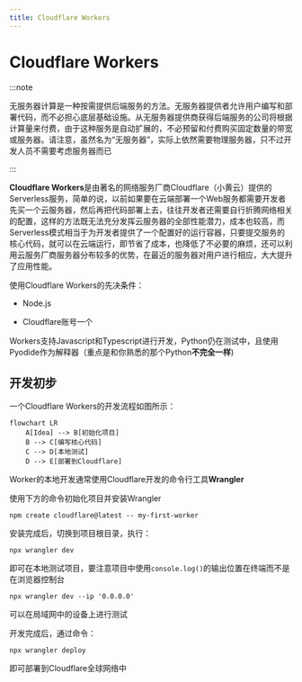 ```yaml
---
title: Cloudflare Workers
---
```


# Cloudflare Workers

:::note 

无服务器计算是一种按需提供后端服务的方法。无服务器提供者允许用户编写和部署代码，而不必担心底层基础设施。从无服务器提供商获得后端服务的公司将根据计算量来付费，由于这种服务是自动扩展的，不必预留和付费购买固定数量的带宽或服务器。请注意，虽然名为“无服务器”，实际上依然需要物理服务器，只不过开发人员不需要考虑服务器而已

::: 

**Cloudflare Workers**是由著名的网络服务厂商Cloudflare（小黄云）提供的Serverless服务，简单的说，以前如果要在云端部署一个Web服务都需要开发者先买一个云服务器，然后再把代码部署上去，往往开发者还需要自行折腾网络相关的配置，这样的方法既无法充分发挥云服务器的全部性能潜力，成本也较高，而Serverless模式相当于为开发者提供了一个配置好的运行容器，只要提交服务的核心代码，就可以在云端运行，即节省了成本，也降低了不必要的麻烦，还可以利用云服务厂商服务器分布较多的优势，在最近的服务器对用户进行相应，大大提升了应用性能。

使用Cloudflare Workers的先决条件：

- Node.js

- Cloudflare账号一个

Workers支持Javascript和Typescript进行开发，Python仍在测试中，且使用Pyodide作为解释器（重点是和你熟悉的那个Python**不完全一样**)

## 开发初步

一个Cloudflare Workers的开发流程如图所示：

```mermaid
flowchart LR
    A[Idea] --> B[初始化项目]
    B --> C[编写核心代码]
    C --> D[本地测试]
    D --> E[部署到Cloudflare]

```

Worker的本地开发通常使用Cloudflare开发的命令行工具**Wrangler**

使用下方的命令初始化项目并安装Wrangler

```shell
npm create cloudflare@latest -- my-first-worker
```

安装完成后，切换到项目根目录，执行：

```shell
npx wrangler dev
```

即可在本地测试项目，要注意项目中使用`console.log()`的输出位置在终端而不是在浏览器控制台

```shell
npx wrangler dev --ip '0.0.0.0'
```

可以在局域网中的设备上进行测试

开发完成后，通过命令：

```shell
npx wrangler deploy
```

即可部署到Cloudflare全球网络中

